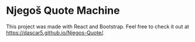 # Njegoš Quote Machine

This project was made with React and Bootstrap. Feel free to check it out at https://dascar5.github.io/Njegos-Quote/.


